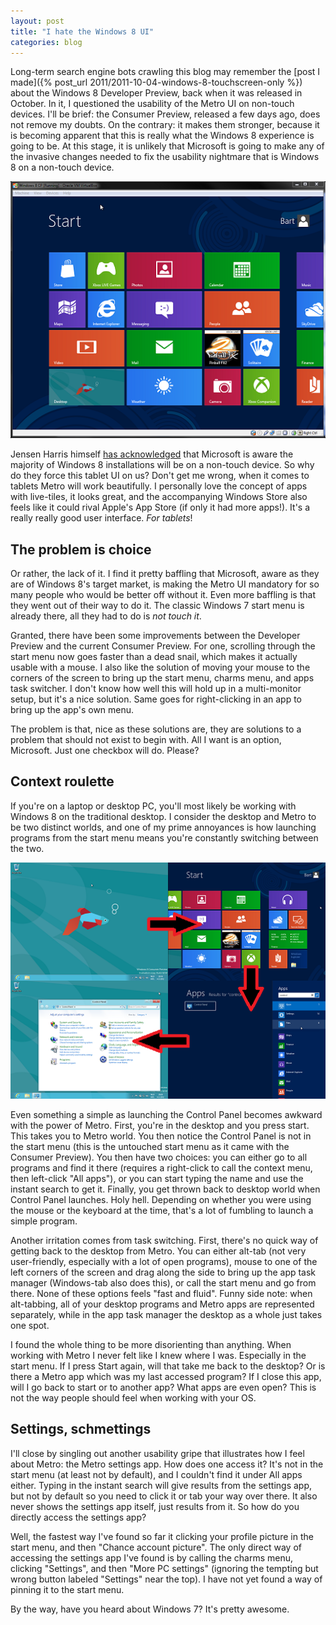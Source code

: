 ```yaml
---
layout: post
title: "I hate the Windows 8 UI"
categories: blog
---
```


Long-term search engine bots crawling this blog may remember the [post I made]({% post_url 2011/2011-10-04-windows-8-touchscreen-only %}) about the Windows 8 Developer Preview, back when it was released in October. In it, I questioned the usability of the Metro UI on non-touch devices. I'll be brief: the Consumer Preview, released a few days ago, does not remove my doubts. On the contrary: it makes them stronger, because it is becoming apparent that this is really what the Windows 8 experience is going to be. At this stage, it is unlikely that Microsoft is going to make any of the invasive changes needed to fix the usability nightmare that is Windows 8 on a non-touch device.

![Windows 8](/assets/img/blog/2012/03/windows-8-cp-1.png)

Jensen Harris himself [has acknowledged](http://www.youtube.com/watch?v=jGbaAQyz8Q0#t=3m37s) that Microsoft is aware the majority of Windows 8 installations will be on a non-touch device. So why do they force this tablet UI on us? Don't get me wrong, when it comes to tablets Metro will work beautifully. I personally love the concept of apps with live-tiles, it looks great, and the accompanying Windows Store also feels like it could rival Apple's App Store (if only it had more apps!). It's a really really good user interface. _For tablets_!

## The problem is choice

Or rather, the lack of it. I find it pretty baffling that Microsoft, aware as they are of Windows 8's target market, is making the Metro UI mandatory for so many people who would be better off without it. Even more baffling is that they went out of their way to do it. The classic Windows 7 start menu is already there, all they had to do is _not touch it_.

Granted, there have been some improvements between the Developer Preview and the current Consumer Preview. For one, scrolling through the start menu now goes faster than a dead snail, which makes it actually usable with a mouse. I also like the solution of moving your mouse to the corners of the screen to bring up the start menu, charms menu, and apps task switcher. I don't know how well this will hold up in a multi-monitor setup, but it's a nice solution. Same goes for right-clicking in an app to bring up the app's own menu.

The problem is that, nice as these solutions are, they are solutions to a problem that should not exist to begin with. All I want is an option, Microsoft. Just one checkbox will do. Please?

## Context roulette

If you're on a laptop or desktop PC, you'll most likely be working with Windows 8 on the traditional desktop. I consider the desktop and Metro to be two distinct worlds, and one of my prime annoyances is how launching programs from the start menu means you're constantly switching between the two.

![Windows 8](/assets/img/blog/2012/03/windows-8-cp-2.png)

Even something a simple as launching the Control Panel becomes awkward with the power of Metro. First, you're in the desktop and you press start. This takes you to Metro world. You then notice the Control Panel is not in the start menu (this is the untouched start menu as it came with the Consumer Preview). You then have two choices: you can either go to all programs and find it there (requires a right-click to call the context menu, then left-click "All apps"), or you can start typing the name and use the instant search to get it. Finally, you get thrown back to desktop world when Control Panel launches. Holy hell. Depending on whether you were using the mouse or the keyboard at the time, that's a lot of fumbling to launch a simple program.

Another irritation comes from task switching. First, there's no quick way of getting back to the desktop from Metro. You can either alt-tab (not very user-friendly, especially with a lot of open programs), mouse to one of the left corners of the screen and drag along the side to bring up the app task manager (Windows-tab also does this), or call the start menu and go from there. None of these options feels "fast and fluid". Funny side note: when alt-tabbing, all of your desktop programs and Metro apps are represented separately, while in the app task manager the desktop as a whole just takes one spot.

I found the whole thing to be more disorienting than anything. When working with Metro I never felt like I knew where I was. Especially in the start menu. If I press Start again, will that take me back to the desktop? Or is there a Metro app which was my last accessed program? If I close this app, will I go back to start or to another app? What apps are even open? This is not the way people should feel when working with your OS.

## Settings, schmettings

I'll close by singling out another usability gripe that illustrates how I feel about Metro: the Metro settings app. How does one access it? It's not in the start menu (at least not by default), and I couldn't find it under All apps either. Typing in the instant search will give results from the settings app, but not by default so you need to click it or tab your way over there. It also never shows the settings app itself, just results from it. So how do you directly access the settings app?

Well, the fastest way I've found so far it clicking your profile picture in the start menu, and then "Chance account picture". The only direct way of accessing the settings app I've found is by calling the charms menu, clicking "Settings", and then "More PC settings" (ignoring the tempting but wrong button labeled "Settings" near the top). I have not yet found a way of pinning it to the start menu.

By the way, have you heard about Windows 7? It's pretty awesome.
